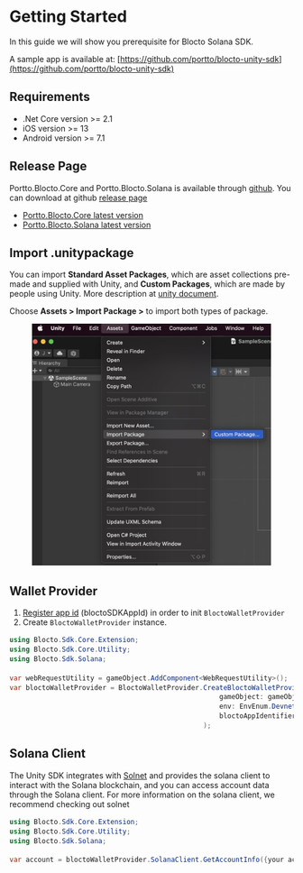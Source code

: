 # Getting Started

In this guide we will show you prerequisite for Blocto Solana SDK.&#x20;

A sample app is available at: [https://github.com/portto/blocto-unity-sdk](https://github.com/portto/blocto-unity-sdk)

## Requirements <a href="#requirements-a-hrefrequirements-idrequirementsa" id="requirements-a-hrefrequirements-idrequirementsa"></a>

* .Net Core version >= 2.1
* iOS version >= 13
* Android version >= 7.1

## Release Page <a href="#release-page" id="release-page"></a>

Portto.Blocto.Core and Portto.Blocto.Solana is available through [github](https://github.com/portto/blocto-unity-sdk/releases). You can download at github [release page](https://github.com/portto/blocto-unity-sdk/releases)

* [Portto.Blocto.Core latest version](https://github.com/portto/blocto-unity-sdk/releases/tag/portto.blocto.core.0.2.0)
* [Portto.Blocto.Solana latest version](https://github.com/portto/blocto-unity-sdk/releases/tag/portto.blocto.core.0.1.0)

## Import .unitypackage <a href="#import-unitypackage" id="import-unitypackage"></a>

You can import **Standard Asset Packages**, which are asset collections pre-made and supplied with Unity, and **Custom Packages**, which are made by people using Unity. More description at [unity document](https://docs.unity3d.com/Manual/AssetPackagesImport.html).

Choose **Assets > Import Package >** to import both types of package.

<figure><img src="../../../.gitbook/assets/Import-unity-package.png" alt=""><figcaption></figcaption></figure>

## Wallet Provider <a href="#wallet-provider" id="wallet-provider"></a>

1. [Register app id](https://docs.blocto.app/blocto-sdk/register-app-id) (bloctoSDKAppId) in order to init `BloctoWalletProvider`
2. Create `BloctoWalletProvider` instance.

```csharp
using Blocto.Sdk.Core.Extension;
using Blocto.Sdk.Core.Utility;
using Blocto.Sdk.Solana;
        
var webRequestUtility = gameObject.AddComponent<WebRequestUtility>();
var bloctoWalletProvider = BloctoWalletProvider.CreateBloctoWalletProvider(
                                                    gameObject: gameObject,
                                                    env: EnvEnum.Devnet,
                                                    bloctoAppIdentifier:Guid.Parse("{your app id}")
                                                );

```

## Solana Client <a href="#solana-client" id="solana-client"></a>

The Unity SDK integrates with [Solnet](https://github.com/bmresearch/Solnet) and provides the solana client to interact with the Solana blockchain, and you can access account data through the Solana client. For more information on the solana client, we recommend checking out solnet

```csharp
using Blocto.Sdk.Core.Extension;
using Blocto.Sdk.Core.Utility;
using Blocto.Sdk.Solana;
        
var account = bloctoWalletProvider.SolanaClient.GetAccountInfo({your account address});
```
